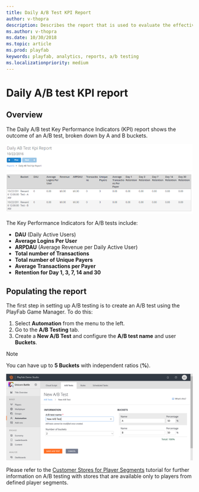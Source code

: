 ```yaml
---
title: Daily A/B Test KPI Report
author: v-thopra
description: Describes the report that is used to evaluate the effectiveness of your A/B Test experiments.
ms.author: v-thopra
ms.date: 10/30/2018
ms.topic: article
ms.prod: playfab
keywords: playfab, analytics, reports, a/b testing
ms.localizationpriority: medium
---
```


# Daily A/B test KPI report

## Overview

The Daily A/B test Key Performance Indicators (KPI) report shows the outcome of an A/B test, broken down by A and B buckets.

![Daily A/B Test KPI Report Table](media/tutorials/daily-ab-test-kpi-report-table.png)

The Key Performance Indicators for A/B tests include:

- **DAU** (Daily Active Users)
- **Average Logins Per User**
- **ARPDAU** (Average Revenue per Daily Active User)
- **Total number of Transactions**
- **Total number of Unique Payers**
- **Average Transactions per Payer**
- **Retention for Day 1, 3, 7, 14 and 30**

## Populating the report

The first step in setting up A/B testing is to create an A/B test using the PlayFab Game Manager. To do this:

1. Select **Automation** from the menu to the left.
2. Go to the **A/B Testing** tab.
3. Create a **New A/B Test** and configure the **A/B test name** and user **Buckets**.

> [!NOTE]
> You can have up to **5 Buckets** with independent ratios (**%**).

![Game-Manager - Automation - AB Testing - New AB Test](media/tutorials/game-manager-automation-ab-testing-new-ab-test.png)

Please refer to the [Customer Stores for Player Segments](../../commerce/stores/custom-stores-for-player-segments.md) tutorial for further information on A/B testing with stores that are available only to players from defined player segments.
